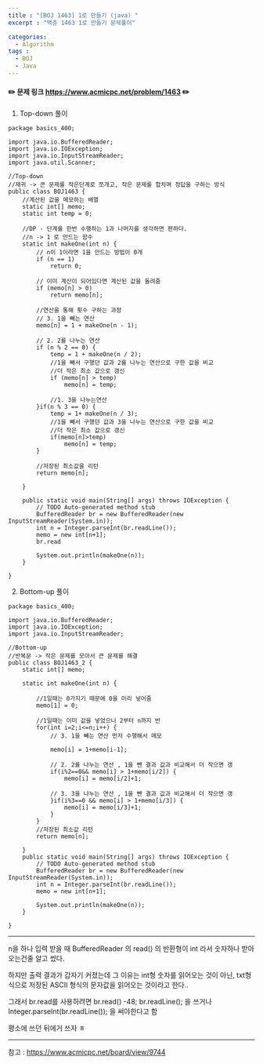 ```yaml
---
title : "[BOJ 1463] 1로 만들기 (java) "
excerpt : "백준 1463 1로 만들기 문제풀이"

categories:
  - Algorithm
tags :
  - BOJ 
  - Java
---
```


#### :pencil2: 문제 링크 <https://www.acmicpc.net/problem/1463>  :pencil2:

1) Top-down 풀이 

~~~
package basics_400;

import java.io.BufferedReader;
import java.io.IOException;
import java.io.InputStreamReader;
import java.util.Scanner;

//Top-down 
//재귀 -> 큰 문제를 작은단계로 쪼개고, 작은 문제를 합치며 정답을 구하는 방식 
public class BOJ1463 {
	//계산된 값을 메모하는 배열 
	static int[] memo;
	static int temp = 0;

	//DP - 단계를 한번 수행하는 1과 나머지를 생각하면 편하다.
	//n -> 1 로 만드는 함수 
	static int makeOne(int n) {
		// n이 1이라면 1을 만드는 방법이 0개
		if (n == 1)
			return 0;
		
		// 이미 계산이 되어있다면 계산된 값을 돌려줌 
		if (memo[n] > 0)
			return memo[n];

		//연산을 통해 횟수 구하는 과정 
		// 3. 1을 빼는 연산
		memo[n] = 1 + makeOne(n - 1);

		// 2. 2를 나누는 연산
		if (n % 2 == 0) {
			temp = 1 + makeOne(n / 2);
			//1을 빼서 구했던 값과 2를 나누는 연산으로 구한 값을 비교 
			//더 작은 최소 값으로 갱신 
			if (memo[n] > temp)
				memo[n] = temp;
			
			//1. 3을 나누는연산 
		}if(n % 3 == 0) {
			temp = 1+ makeOne(n / 3);
			//1을 빼서 구했던 값과 3을 나누는 연산으로 구한 값을 비교 
			//더 작은 최소 값으로 갱신 
			if(memo[n]>temp)
				memo[n] = temp;
		}

		//저장된 최소값을 리턴 
		return memo[n];

	}

	public static void main(String[] args) throws IOException {
		// TODO Auto-generated method stub
		BufferedReader br = new BufferedReader(new InputStreamReader(System.in));
		int n = Integer.parseInt(br.readLine());
		memo = new int[n+1];
		br.read

		System.out.println(makeOne(n));
	}

}

~~~



2) Bottom-up 풀이

~~~
package basics_400;

import java.io.BufferedReader;
import java.io.IOException;
import java.io.InputStreamReader;

//Bottom-up
//반복문 -> 작은 문제를 모아서 큰 문제를 해결 
public class BOJ1463_2 {
	static int[] memo;

	static int makeOne(int n) {
		
		//1일때는 0가지기 때문에 0을 미리 넣어줌 
		memo[1] = 0;
		
		//1일때는 이미 값을 넣었으니 2부터 n까지 반
		for(int i=2;i<=n;i++) {
			// 3. 1을 빼는 연산 먼저 수행해서 메모 
			
			memo[i] = 1+memo[i-1];
			
			// 2. 2를 나누는 연산 , 1을 뺀 결과 값과 비교해서 더 작으면 갱
			if(i%2==0&& memo[i] > 1+memo[i/2]) {
				memo[i] = memo[i/2]+1;
				
			// 3. 3을 나누는 연산 , 1을 뺀 결과 값과 비교해서 더 작으면 갱
			}if(i%3==0 && memo[i] > 1+memo[i/3]) {
				memo[i] = memo[i/3]+1;
			}
		}
		//저장된 최소값 리턴 
		return memo[n];

	}
	public static void main(String[] args) throws IOException {
		// TODO Auto-generated method stub
		BufferedReader br = new BufferedReader(new InputStreamReader(System.in));
		int n = Integer.parseInt(br.readLine());
		memo = new int[n+1];

		System.out.println(makeOne(n));
	}

}

~~~

---

n을 하나 입력 받을 때 BufferedReader 의 read() 의 반환형이 int 라서 숫자하나 받아오는건줄 알고 썼다.

하지만 출력 결과가 갑자기 커졌는데 그 이유는  int형 숫자를 읽어오는 것이 아닌, txt형식으로 저장된 ASCII 형식의 문자값을 읽어오는 것이라고 한다..

그래서 br.read를 사용하려면 br.read() -48; br.readLine(); 을 쓰거나 Integer.parseInt(br.readLine()); 을 써야한다고 함

평소에 쓰던 뒤에거 쓰자 ㅎ

--- 
참고 : https://www.acmicpc.net/board/view/9744

